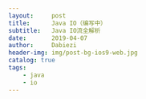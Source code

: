 ```yaml
---
layout:     post
title:      Java IO（编写中）
subtitle:   Java IO流全解析
date:       2019-04-07
author:     Dabiezi
header-img: img/post-bg-ios9-web.jpg
catalog: true
tags:
    - java
    - io
---
```

